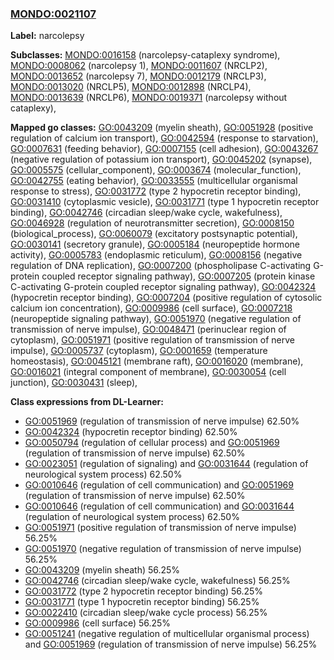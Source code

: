 
### [MONDO:0021107](http://purl.obolibrary.org/obo/MONDO_0021107)
**Label:** narcolepsy

**Subclasses:** [MONDO:0016158](http://purl.obolibrary.org/obo/MONDO_0016158) (narcolepsy-cataplexy syndrome), [MONDO:0008062](http://purl.obolibrary.org/obo/MONDO_0008062) (narcolepsy 1), [MONDO:0011607](http://purl.obolibrary.org/obo/MONDO_0011607) (NRCLP2), [MONDO:0013652](http://purl.obolibrary.org/obo/MONDO_0013652) (narcolepsy 7), [MONDO:0012179](http://purl.obolibrary.org/obo/MONDO_0012179) (NRCLP3), [MONDO:0013020](http://purl.obolibrary.org/obo/MONDO_0013020) (NRCLP5), [MONDO:0012898](http://purl.obolibrary.org/obo/MONDO_0012898) (NRCLP4), [MONDO:0013639](http://purl.obolibrary.org/obo/MONDO_0013639) (NRCLP6), [MONDO:0019371](http://purl.obolibrary.org/obo/MONDO_0019371) (narcolepsy without cataplexy), 

**Mapped go classes:** [GO:0043209](http://purl.obolibrary.org/obo/GO_0043209) (myelin sheath), [GO:0051928](http://purl.obolibrary.org/obo/GO_0051928) (positive regulation of calcium ion transport), [GO:0042594](http://purl.obolibrary.org/obo/GO_0042594) (response to starvation), [GO:0007631](http://purl.obolibrary.org/obo/GO_0007631) (feeding behavior), [GO:0007155](http://purl.obolibrary.org/obo/GO_0007155) (cell adhesion), [GO:0043267](http://purl.obolibrary.org/obo/GO_0043267) (negative regulation of potassium ion transport), [GO:0045202](http://purl.obolibrary.org/obo/GO_0045202) (synapse), [GO:0005575](http://purl.obolibrary.org/obo/GO_0005575) (cellular_component), [GO:0003674](http://purl.obolibrary.org/obo/GO_0003674) (molecular_function), [GO:0042755](http://purl.obolibrary.org/obo/GO_0042755) (eating behavior), [GO:0033555](http://purl.obolibrary.org/obo/GO_0033555) (multicellular organismal response to stress), [GO:0031772](http://purl.obolibrary.org/obo/GO_0031772) (type 2 hypocretin receptor binding), [GO:0031410](http://purl.obolibrary.org/obo/GO_0031410) (cytoplasmic vesicle), [GO:0031771](http://purl.obolibrary.org/obo/GO_0031771) (type 1 hypocretin receptor binding), [GO:0042746](http://purl.obolibrary.org/obo/GO_0042746) (circadian sleep/wake cycle, wakefulness), [GO:0046928](http://purl.obolibrary.org/obo/GO_0046928) (regulation of neurotransmitter secretion), [GO:0008150](http://purl.obolibrary.org/obo/GO_0008150) (biological_process), [GO:0060079](http://purl.obolibrary.org/obo/GO_0060079) (excitatory postsynaptic potential), [GO:0030141](http://purl.obolibrary.org/obo/GO_0030141) (secretory granule), [GO:0005184](http://purl.obolibrary.org/obo/GO_0005184) (neuropeptide hormone activity), [GO:0005783](http://purl.obolibrary.org/obo/GO_0005783) (endoplasmic reticulum), [GO:0008156](http://purl.obolibrary.org/obo/GO_0008156) (negative regulation of DNA replication), [GO:0007200](http://purl.obolibrary.org/obo/GO_0007200) (phospholipase C-activating G-protein coupled receptor signaling pathway), [GO:0007205](http://purl.obolibrary.org/obo/GO_0007205) (protein kinase C-activating G-protein coupled receptor signaling pathway), [GO:0042324](http://purl.obolibrary.org/obo/GO_0042324) (hypocretin receptor binding), [GO:0007204](http://purl.obolibrary.org/obo/GO_0007204) (positive regulation of cytosolic calcium ion concentration), [GO:0009986](http://purl.obolibrary.org/obo/GO_0009986) (cell surface), [GO:0007218](http://purl.obolibrary.org/obo/GO_0007218) (neuropeptide signaling pathway), [GO:0051970](http://purl.obolibrary.org/obo/GO_0051970) (negative regulation of transmission of nerve impulse), [GO:0048471](http://purl.obolibrary.org/obo/GO_0048471) (perinuclear region of cytoplasm), [GO:0051971](http://purl.obolibrary.org/obo/GO_0051971) (positive regulation of transmission of nerve impulse), [GO:0005737](http://purl.obolibrary.org/obo/GO_0005737) (cytoplasm), [GO:0001659](http://purl.obolibrary.org/obo/GO_0001659) (temperature homeostasis), [GO:0045121](http://purl.obolibrary.org/obo/GO_0045121) (membrane raft), [GO:0016020](http://purl.obolibrary.org/obo/GO_0016020) (membrane), [GO:0016021](http://purl.obolibrary.org/obo/GO_0016021) (integral component of membrane), [GO:0030054](http://purl.obolibrary.org/obo/GO_0030054) (cell junction), [GO:0030431](http://purl.obolibrary.org/obo/GO_0030431) (sleep), 

**Class expressions from DL-Learner:**

- [GO:0051969](http://purl.obolibrary.org/obo/GO_0051969) (regulation of transmission of nerve impulse) 62.50%
- [GO:0042324](http://purl.obolibrary.org/obo/GO_0042324) (hypocretin receptor binding) 62.50%
- [GO:0050794](http://purl.obolibrary.org/obo/GO_0050794) (regulation of cellular process) and [GO:0051969](http://purl.obolibrary.org/obo/GO_0051969) (regulation of transmission of nerve impulse) 62.50%
- [GO:0023051](http://purl.obolibrary.org/obo/GO_0023051) (regulation of signaling) and [GO:0031644](http://purl.obolibrary.org/obo/GO_0031644) (regulation of neurological system process) 62.50%
- [GO:0010646](http://purl.obolibrary.org/obo/GO_0010646) (regulation of cell communication) and [GO:0051969](http://purl.obolibrary.org/obo/GO_0051969) (regulation of transmission of nerve impulse) 62.50%
- [GO:0010646](http://purl.obolibrary.org/obo/GO_0010646) (regulation of cell communication) and [GO:0031644](http://purl.obolibrary.org/obo/GO_0031644) (regulation of neurological system process) 62.50%
- [GO:0051971](http://purl.obolibrary.org/obo/GO_0051971) (positive regulation of transmission of nerve impulse) 56.25%
- [GO:0051970](http://purl.obolibrary.org/obo/GO_0051970) (negative regulation of transmission of nerve impulse) 56.25%
- [GO:0043209](http://purl.obolibrary.org/obo/GO_0043209) (myelin sheath) 56.25%
- [GO:0042746](http://purl.obolibrary.org/obo/GO_0042746) (circadian sleep/wake cycle, wakefulness) 56.25%
- [GO:0031772](http://purl.obolibrary.org/obo/GO_0031772) (type 2 hypocretin receptor binding) 56.25%
- [GO:0031771](http://purl.obolibrary.org/obo/GO_0031771) (type 1 hypocretin receptor binding) 56.25%
- [GO:0022410](http://purl.obolibrary.org/obo/GO_0022410) (circadian sleep/wake cycle process) 56.25%
- [GO:0009986](http://purl.obolibrary.org/obo/GO_0009986) (cell surface) 56.25%
- [GO:0051241](http://purl.obolibrary.org/obo/GO_0051241) (negative regulation of multicellular organismal process) and [GO:0051969](http://purl.obolibrary.org/obo/GO_0051969) (regulation of transmission of nerve impulse) 56.25%


